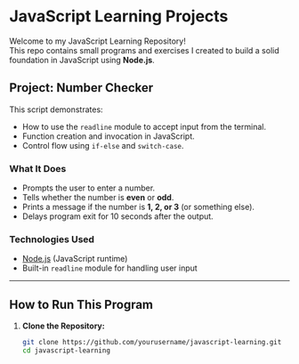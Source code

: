 #  JavaScript Learning Projects

Welcome to my JavaScript Learning Repository!  
This repo contains small programs and exercises I created to build a solid foundation in JavaScript using **Node.js**.

##  Project: Number Checker

This script demonstrates:
- How to use the `readline` module to accept input from the terminal.
- Function creation and invocation in JavaScript.
- Control flow using `if-else` and `switch-case`.

###  What It Does
- Prompts the user to enter a number.
- Tells whether the number is **even** or **odd**.
- Prints a message if the number is **1, 2, or 3** (or something else).
- Delays program exit for 10 seconds after the output.

###  Technologies Used
- [Node.js](https://nodejs.org/) (JavaScript runtime)
- Built-in `readline` module for handling user input

---

## How to Run This Program

1. **Clone the Repository:**
   ```bash
   git clone https://github.com/yourusername/javascript-learning.git
   cd javascript-learning
